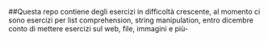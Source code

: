 ##Questa repo contiene degli esercizi in difficoltà crescente, al momento ci sono esercizi per list comprehension, string manipulation, entro dicembre conto di mettere esercizi sul web, file, immagini e più-
